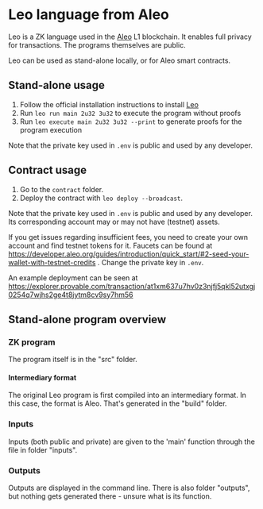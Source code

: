 # Leo language from Aleo

Leo is a ZK language used in the [Aleo](https://aleo.org/) L1 blockchain. It enables full privacy for transactions. The programs themselves are public.

Leo can be used as stand-alone locally, or for Aleo smart contracts.

## Stand-alone usage

1. Follow the official installation instructions to install [Leo](https://docs.leo-lang.org/getting_started/installation)
1. Run `leo run main 2u32 3u32` to execute the program without proofs
1. Run `leo execute main 2u32 3u32 --print` to generate proofs for the program execution

Note that the private key used in `.env` is public and used by any developer.

## Contract usage

1. Go to the `contract` folder.
1. Deploy the contract with `leo deploy --broadcast`.

Note that the private key used in `.env` is public and used by any developer. Its corresponding account may or may not have (testnet) assets.

If you get issues regarding insufficient fees, you need to create your own account and find testnet tokens for it. Faucets can be found at https://developer.aleo.org/guides/introduction/quick_start/#2-seed-your-wallet-with-testnet-credits . Change the private key in `.env`.

An example deployment can be seen at https://explorer.provable.com/transaction/at1xm637u7hv0z3njfj5qkl52utxgj0254q7wjhs2ge4t8jytm8cv9sy7hm56 

## Stand-alone program overview

### ZK program

The program itself is in the "src" folder.

#### Intermediary format

The original Leo program is first compiled into an intermediary format. In this case, the format is Aleo. That's generated in the "build" folder.

### Inputs

Inputs (both public and private) are given to the 'main' function through the file in folder "inputs".

### Outputs

Outputs are displayed in the command line. There is also folder "outputs", but nothing gets generated there - unsure what is its function.
